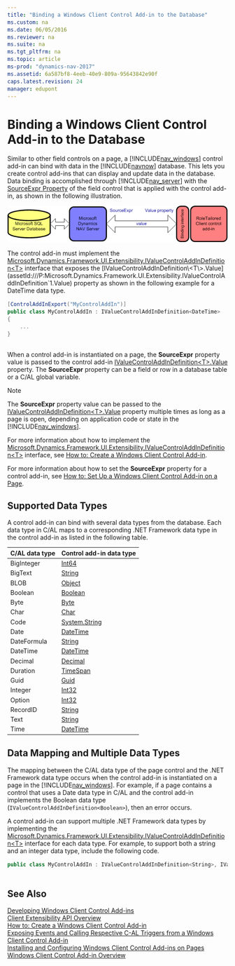 ```yaml
---
title: "Binding a Windows Client Control Add-in to the Database"
ms.custom: na
ms.date: 06/05/2016
ms.reviewer: na
ms.suite: na
ms.tgt_pltfrm: na
ms.topic: article
ms-prod: "dynamics-nav-2017"
ms.assetid: 6a587bf8-4eeb-40e9-809a-95643842e90f
caps.latest.revision: 24
manager: edupont
---
```

# Binding a Windows Client Control Add-in to the Database
Similar to other field controls on a page, a [!INCLUDE[nav_windows](includes/nav_windows_md.md)] control add\-in can bind with data in the [!INCLUDE[navnow](includes/navnow_md.md)] database. This lets you create control add\-ins that can display and update data in the database. Data binding is accomplished through [!INCLUDE[nav_server](includes/nav_server_md.md)] with the [SourceExpr Property](SourceExpr-Property.md) of the field control that is applied with the control add\-in, as shown in the following illustration.  
  
 ![RoleTailored client control add&#45;in data binding](media/NAVRTCContolAddinDataBinding.png "NAVRTCContolAddinDataBinding")  
  
 The control add\-in must implement the [Microsoft.Dynamics.Framework.UI.Extensibility.IValueControlAddInDefinition\<T\>](assetId:///T:Microsoft.Dynamics.Framework.UI.Extensibility.IValueControlAddInDefinition`1) interface that exposes the [IValueControlAddInDefinition\<T\>.Value](assetId:///P:Microsoft.Dynamics.Framework.UI.Extensibility.IValueControlAddInDefinition`1.Value) property as shown in the following example for a DateTime data type.  
  
```c#  
[ControlAddInExport("MyControlAddIn")]  
public class MyControlAddIn : IValueControlAddInDefinition<DateTime>  
{  
    ...  
}  
  
```  
  
 When a control add\-in is instantiated on a page, the **SourceExpr** property value is passed to the control add\-in [IValueControlAddInDefinition\<T\>.Value](assetId:///P:Microsoft.Dynamics.Framework.UI.Extensibility.IValueControlAddInDefinition`1.Value) property. The **SourceExpr** property can be a field or row in a database table or a C\/AL global variable.  
  
> [!NOTE]  
>  The **SourceExpr** property value can be passed to the [IValueControlAddInDefinition\<T\>.Value](assetId:///P:Microsoft.Dynamics.Framework.UI.Extensibility.IValueControlAddInDefinition`1.Value) property multiple times as long as a page is open, depending on application code or state in the [!INCLUDE[nav_windows](includes/nav_windows_md.md)].  
  
 For more information about how to implement the [Microsoft.Dynamics.Framework.UI.Extensibility.IValueControlAddInDefinition\<T\>](assetId:///T:Microsoft.Dynamics.Framework.UI.Extensibility.IValueControlAddInDefinition`1) interface, see [How to: Create a Windows Client Control Add\-in](How%20to:%20Create%20a%20Windows%20Client%20Control%20Add-in.md).  
  
 For more information about how to set the **SourceExpr** property for a control add\-in, see [How to: Set Up a Windows Client Control Add\-in on a Page](How%20to:%20Set%20Up%20a%20Windows%20Client%20Control%20Add-in%20on%20a%20Page.md).  
  
## Supported Data Types  
 A control add\-in can bind with several data types from the database. Each data type in C\/AL maps to a corresponding .NET Framework data type in the control add\-in as listed in the following table.  
  
|C\/AL data type|Control add\-in data type|  
|---------------------|-------------------------------|  
|BigInteger|[Int64](assetId:///T:System.Int64)|  
|BigText|[String](assetId:///T:System.String)|  
|BLOB|[Object](assetId:///T:System.Object)|  
|Boolean|[Boolean](assetId:///T:System.Boolean)|  
|Byte|[Byte](assetId:///T:System.Byte)|  
|Char|[Char](assetId:///T:System.Char)|  
|Code|[System.String](assetId:///T:System.String)|  
|Date|[DateTime](assetId:///T:System.DateTime)|  
|DateFormula|[String](assetId:///T:System.String)|  
|DateTime|[DateTime](assetId:///T:System.DateTime)|  
|Decimal|[Decimal](assetId:///T:System.Decimal)|  
|Duration|[TimeSpan](assetId:///T:System.TimeSpan)|  
|Guid|[Guid](assetId:///T:System.Guid)|  
|Integer|[Int32](assetId:///T:System.Int32)|  
|Option|[Int32](assetId:///T:System.Int32)|  
|RecordID|[String](assetId:///T:System.String)|  
|Text|[String](assetId:///T:System.String)|  
|Time|[DateTime](assetId:///T:System.DateTime)|  
  
## Data Mapping and Multiple Data Types  
 The mapping between the C\/AL data type of the page control and the .NET Framework data type occurs when the control add\-in is instantiated on a page in the [!INCLUDE[nav_windows](includes/nav_windows_md.md)]. For example, if a page contains a control that uses a Date data type in C\/AL and the control add\-in implements the Boolean data type \(`IValueControlAddInDefinition<Boolean>`\), then an error occurs.  
  
 A control add\-in can support multiple .NET Framework data types by implementing the [Microsoft.Dynamics.Framework.UI.Extensibility.IValueControlAddInDefinition\<T\>](assetId:///T:Microsoft.Dynamics.Framework.UI.Extensibility.IValueControlAddInDefinition`1) interface for each data type. For example, to support both a string and an integer data type, include the following code.  
  
```c#  
public class MyControlAddIn : IValueControlAddInDefinition<String>, IValueControlAddInDefinition<Int32>  
  
```  
  
## See Also  
 [Developing Windows Client Control Add\-ins](Developing-Windows-Client-Control-Add-ins.md)   
 [Client Extensibility API Overview](Client-Extensibility-API-Overview.md)   
 [How to: Create a Windows Client Control Add\-in](How%20to:%20Create%20a%20Windows%20Client%20Control%20Add-in.md)   
 [Exposing Events and Calling Respective C\-AL Triggers from a Windows Client Control Add\-in](Exposing-Events-and-Calling-Respective-C-AL-Triggers-from-a-Windows-Client-Control-Add-in.md)   
 [Installing and Configuring Windows Client Control Add\-ins on Pages](Installing-and-Configuring-Windows-Client-Control-Add-ins-on-Pages.md)   
 [Windows Client Control Add\-in Overview](Windows-Client-Control-Add-in-Overview.md)